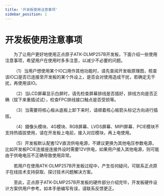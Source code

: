 ```yaml
---
title: '开发板使用注意事项'
sidebar_position: 1
---
```


# 开发板使用注意事项  

&emsp;&emsp;为了让用户更好地使用正点原子ATK-DLMP257B开发板，下面介绍一些使用注意事项，希望用户在使用时多多注意，以减少不必要的问题。

&emsp;&emsp;（1）当用户想使用某个IO口用作其他功能时，请先查阅开发板原理图，核查该IO口是否已连接至开发板的某个外设上，是否会对使用造成干扰，若确定无干扰，再使用该IO。

&emsp;&emsp;（2）当LCD屏幕显示白屏时，请先检查屏幕排线是否插好，排线方向是否正确（拔下来重插试试），检查FPC排线接口触点是否受损等。

&emsp;&emsp;（3）当需要将核心板从底板上卸下来时，请顺着核心板箭头标记方向进行插拔。

&emsp;&emsp;（4）摄像头模块、4G模块、RGB屏幕、LVDS屏幕、MIPI屏幕、PCIE模块不支持热插拔使用，请在开发板上电前，接入对应模块，再上电使用。

&emsp;&emsp;（5）开发板默认配套12V直流供电电源，不建议更换为其他电压参数电源，比如开发板PCIE连接座连接外设时需要12V供电，如果用户接入其他电源，则可能由于供电电压不正确导致使用异常。

&emsp;&emsp;若用户在使用ATK-DLMP257B开发板过程中，产生任何疑问，可联系正点原子在线技术支持获取、探讨技术问题解决方案。

&emsp;&emsp;至此，正点原子ATK-DLMP257B开发板的硬件部分介绍完毕，开发板硬件设计方案供用户参考。如本手册编写有误，请联系反馈更正。



















